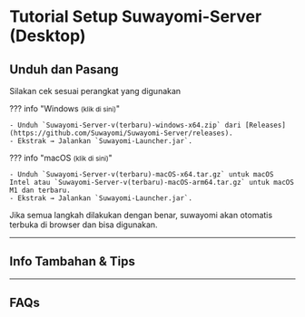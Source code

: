# Tutorial Setup Suwayomi-Server (Desktop)

## Unduh dan Pasang

Silakan cek sesuai perangkat yang digunakan

??? info "Windows <small>(klik di sini)</small>"

    - Unduh `Suwayomi-Server-v(terbaru)-windows-x64.zip` dari [Releases](https://github.com/Suwayomi/Suwayomi-Server/releases).
    - Ekstrak → Jalankan `Suwayomi-Launcher.jar`.

??? info "macOS <small>(klik di sini)</small>"

    - Unduh `Suwayomi-Server-v(terbaru)-macOS-x64.tar.gz` untuk macOS Intel atau `Suwayomi-Server-v(terbaru)-macOS-arm64.tar.gz` untuk macOS M1 dan terbaru.
    - Ekstrak → Jalankan `Suwayomi-Launcher.jar`.

Jika semua langkah dilakukan dengan benar, suwayomi akan otomatis terbuka di browser dan bisa digunakan.

---

## Info Tambahan & Tips

---

## FAQs

